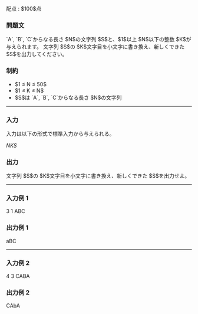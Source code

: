 
<div>

<span>

<span>

<p>
配点 : $100$点
</p>

<div>

<section>

### **問題文**

<p>
`A`, `B`, `C`からなる長さ $N$の文字列 $S$と、$1$以上 $N$以下の整数 $K$が与えられます。
文字列 $S$の $K$文字目を小文字に書き換え、新しくできた $S$を出力してください。
</p>

</section>

</div>

<div>

<section>

### **制約**

<ul>

<li>
$1 ≤ N ≤ 50$
</li>

<li>
$1 ≤ K ≤ N$
</li>

<li>
$S$は `A`, `B`, `C`からなる長さ $N$の文字列
</li>

</ul>

</section>

</div>

---

<div>

<div>

<section>

### **入力**

<p>
入力は以下の形式で標準入力から与えられる。
</p>

<div>

$N$$K$$S$
</div>

</section>

</div>

<div>

<section>

### **出力**

<p>
文字列 $S$の $K$文字目を小文字に書き換え、新しくできた $S$を出力せよ。
</p>

</section>

</div>

</div>

---

<div>

<section>

### **入力例 1**

<div>

3 1
ABC

</div>

</section>

</div>

<div>

<section>

### **出力例 1**

<div>

aBC

</div>

</section>

</div>

---

<div>

<section>

### **入力例 2**

<div>

4 3
CABA

</div>

</section>

</div>

<div>

<section>

### **出力例 2**

<div>

CAbA

</div>

</section>

</div>

</span>

</span>

</div>
